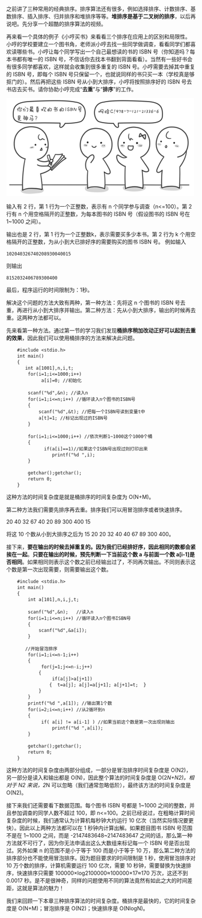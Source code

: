 之前讲了三种常用的经典排序。排序算法还有很多，例如选择排序、计数排序、基数排序、插入排序、归并排序和堆排序等等。**堆排序是基于二叉树的排序**，以后再说吧。先分享一个超酷的排序算法的视频。

再来看一个具体的例子《小哼买书》来看看三个排序在应用上的区别和局限性。 小哼的学校要建立一个图书角，老师派小哼去找一些同学做调查，看看同学们都喜欢读哪些书。小哼让每个同学写出一个自己最想读的书的 ISBN 号（你知道吗？每本书都有唯一的 ISBN 号，不信话你去找本书翻到背面看看）。当然有一些好书会有很多同学都喜欢，这样就会收集到很多重复的 ISBN 号。小哼需要去掉其中重复的 ISBN 号，即每个 ISBN 号只保留一个，也就说同样的书只买一本（学校真是够抠门的）。然后再把这些 ISBN 号从小到大排序，小哼将按照排序好的 ISBN 号去书店去买书。请你协助小哼完成“**去重**”与“**排序**”的工作。

![picturez.1](一个排序算法总结.assets/z.1.png)

输入有 2 行，第 1 行为一个正整数，表示有 n 个同学参与调查（n<=100）。第 2 行有 n 个用空格隔开的正整数，为每本图书的 ISBN 号（假设图书的 ISBN 号在 1~1000 之间）。

输出也是 2 行，第 1 行为一个正整数k，表示需要买多少本书。第 2 行为 k 个用空格隔开的正整数，为从小到大已排好序的需要购买的图书 ISBN 号。 例如输入

```
102040326740208930040015
```

则输出

```
8152032406789300400
```

最后，程序运行的时间限制为：1秒。

解决这个问题的方法大致有两种，第一种方法：先将这 n 个图书的 ISBN 号去重，再进行从小到大排序并输出。第二种方法：先从小到大排序，输出的时候再去重。这两种方法都可以。

先来看第一种方法。通过第一节的学习我们发现**桶排序稍加改动正好可以起到去重的效果**，因此我们可以使用桶排序的方法来解决此问题。

```
    #include <stdio.h>
    int main()
    {
       int a[1001],n,i,t;
        for(i=1;i<=1000;i++)
             a[i]=0; //初始化

        scanf("%d",&n); //读入n
        for(i=1;i<=n;i++) //循环读入n个图书的ISBN号
        {
            scanf("%d",&t); //把每一个ISBN号读到变量t中
            a[t]=1; //标记出现过的ISBN号
        }

        for(i=1;i<=1000;i++) //依次判断1~1000这个1000个桶
        {
              if(a[i]==1)//如果这个ISBN号出现过则打印出来
                 printf("%d ",i);
        }

        getchar();getchar();
        return 0;
    }
```

这种方法的时间复杂度是就是桶排序的时间复杂度为 O(N+M)。

第二种方法我们需要先排序再去重。排序我们可以用冒泡排序或者快速排序。

20 40 32 67 40 20 89 300 400 15

将这 10 个数从小到大排序之后为 15 20 20 32 40 40 67 89 300 400。

接下来，**要在输出的时候去掉重复的。因为我们已经排好序，因此相同的数都会紧挨在一起**。**只要在输出的时候，预先判断一下当前这个数 a 与前面一个数 a[i-1]是否相同**。如果相同则表示这个数之前已经输出过了，不同再次输出。不同则表示这个数是第一次出现需要，则需要输出这个数。

```
    #include <stdio.h>
    int main()
    {
        int a[101],n,i,j,t;

        scanf("%d",&n);   //读入n
        for(i=1;i<=n;i++) //循环读入n个图书ISBN号
        {
            scanf("%d",&a[i]);
        }

       //开始冒泡排序
        for(i=1;i<=n-1;i++)
        {
             for(j=1;j<=n-i;j++)
            {
                 if(a[j]>a[j+1])
                {  t=a[j]; a[j]=a[j+1]; a[j+1]=t;  }
            }
        }
        printf("%d ",a[1]); //输出第1个数
        for(i=2;i<=n;i++) //从2循环到n
        {
             if( a[i] != a[i-1] ) //如果当前这个数是第一次出现则输出
                 printf("%d ",a[i]);
        }

        getchar();getchar();
        return 0;
    }
```

这种方法的时间复杂度由两部分组成，一部分是冒泡排序时间复杂度是 O(N2)，另一部分是读入和输出都是 O(N)，因此整个算法的时间复杂度是 O(2*N+N2)。相对于 N2 来说，2*N 可以忽略（我们通常忽略低阶），最终该方法的时间复杂度是 O(N2)。

接下来我们还需要看下数据范围。每个图书 ISBN 号都是 1~1000 之间的整数，并且参加调查的同学人数不超过 100，即 n<=100。之前已经说过，在粗略计算时间复杂度的时候，我们通常认为计算机每秒钟大约运行 10 亿次（当然实际情况要更快）。因此以上两种方法都可以在 1 秒钟内计算出解。如果题目图书 ISBN 号范围不是在 1~1000 之间，而是 -2147483648~2147483647 之间的话，那么第一种方法就不可行了，因为你无法申请出这么大数组来标记每一个 ISBN 号是否出现过。另外如果 n 的范围不是小于等于 100 而是小于等于 10 万，那么第二种方法的排序部分也不能使用冒泡排序。因为题目要求的时间限制是 1 秒，使用冒泡排序对 10 万个数的排序，计算机需要运行 100 亿次，需要 10 秒钟，需要替换为快速排序，快速排序只需要 100000×log2100000≈100000×17≈170 万次，这还不到 0.0017 秒。是不是很神奇，同样的问题使用不同的算法竟然有如此之大的时间差距，这就是算法的魅力！

我们来回顾一下本章三种排序算法的时间复杂度。桶排序是最快的，它的时间复杂度是 O(N+M)；冒泡排序是 O(N2)；快速排序是 O(NlogN)。
